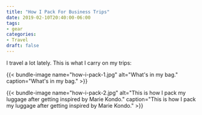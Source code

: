 ```yaml
---
title: "How I Pack For Business Trips"
date: 2019-02-10T20:40:00-06:00
tags:
- gear
categories:
- Travel
draft: false
---
```


I travel a lot lately. This is what I carry on my trips:

{{< bundle-image name="how-i-pack-1.jpg" alt="What's in my bag." caption="What's in my bag."  >}}

{{< bundle-image name="how-i-pack-2.jpg" alt="This is how I pack my luggage after getting inspired by Marie Kondo." caption="This is how I pack my luggage after getting inspired by Marie Kondo."  >}}

